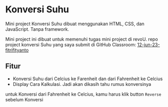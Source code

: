 # Konversi Suhu

Mini project Konversi Suhu dibuat menggunakan HTML, CSS, dan JavaScript. Tanpa framework.

Mini project ini dibuat untuk memenuhi tugas mini project di revoU. repo project konversi Suhu yang saya submit di GitHub Classroom: [12-jun-23-fitrifityanto
](https://github.com/revou-fundamental-course/12-jun-23-fitrifityanto) 

## Fitur
- Konversi Suhu dari Celcius ke Farenheit dan dari Fahrenheit ke Celcius
- Display Cara Kalkulasi. Jadi akan dikasih tahu rumus konversinya

untuk Konversi dari Fahrenheit ke Celcius, kamu harus klik button `Reverse` sebelum Konversi